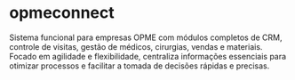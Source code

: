 # opmeconnect

Sistema funcional para empresas OPME com módulos completos de CRM, controle de visitas, gestão de médicos, cirurgias, vendas e materiais. Focado em agilidade e flexibilidade, centraliza informações essenciais para otimizar processos e facilitar a tomada de decisões rápidas e precisas.
